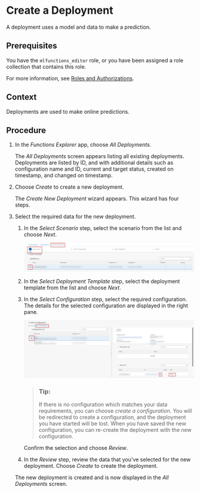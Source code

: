<!-- loio3bc6477b52f54234b6040891a3b77106 -->

# Create a Deployment

A deployment uses a model and data to make a prediction.



<a name="loio3bc6477b52f54234b6040891a3b77106__prereq_b54_nld_jib"/>

## Prerequisites

You have the `mlfunctions_editor` role, or you have been assigned a role collection that contains this role.

For more information, see [Roles and Authorizations](roles-and-authorizations-4ef8499.md).



## Context

Deployments are used to make online predictions.



## Procedure

1.  In the *Functions Explorer* app, choose *All Deployments*.

    The *All Deployments* screen appears listing all existing deployments. Deployments are listed by ID, and with additional details such as configuration name and ID, current and target status, created on timestamp, and changed on timestamp.

2.  Choose *Create* to create a new deployment.

    The *Create New Deployment* wizard appears. This wizard has four steps.

3.  Select the required data for the new deployment.

    1.  In the *Select Scenario* step, select the scenario from the list and choose *Next*.

        ![Create Deployment Wizard, step 1.](images/Image_AIL_FE_AlL_Dep_Wiz_1_839e4b9.png)

    2.  In the *Select Deployment Template* step, select the deployment template from the list and choose *Next*.
    3.  In the *Select Configuration* step, select the required configuration. The details for the selected configuration are displayed in the right pane.

        ![Create Deployment Wizard, step 3.](images/Image_AIL_FE_AlL_Dep_Wiz_3_6e96673.png)

        > ### Tip:  
        > If there is no configuration which matches your data requirements, you can choose *create a configuration*. You will be redirected to create a configuration, and the deployment you have started will be lost. When you have saved the new configuration, you can re-create the deployment with the new configuration.

        Confirm the selection and choose *Review*.

    4.  In the *Review* step, review the data that you've selected for the new deployment. Choose *Create* to create the deployment.


    The new deployment is created and is now displayed in the *All Deployments* screen.


